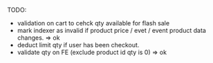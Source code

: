 TODO:
- validation on cart to cehck qty available for flash sale
- mark indexer as invalid if product price / evet / event product data changes. => ok
- deduct limit qty if user has been checkout.
- validate qty on FE (exclude product id qty is 0) => ok
